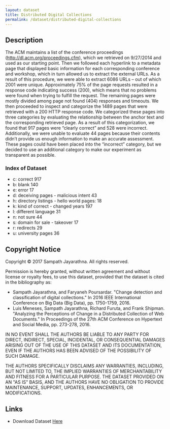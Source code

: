 ```yaml
---
layout: dataset
title: Distributed Digital Collections
permalink: /dataset/distributed-digital-collections
---
```


## Description
The ACM maintains a list of the conference proceedings (http://dl.acm.org/proceedings.cfm), which we retrieved on 9/27/2014 and used as our starting point.
Then we followed each hyperlink to a metadata page that displayed basic information for each corresponding conference and workshop, which in turn allowed us to extract the external URLs.
As a result of this procedure, we were able to extract 6086 URLs – out of which 2001 were unique.
Approximately 75% of the page requests resulted in a response code indicating success (200), which means that no problems were found when trying to fulfill the request.
The remaining pages were mostly divided among page not found (404) responses and timeouts.
We then proceeded to inspect and categorize the 1489 pages that were retrieved with a 200 HTTP response code.
We categorized these pages into three categories by evaluating the relationship between the anchor text and the corresponding retrieved page.
As a result of this categorization, we found that 917 pages were “clearly correct” and 528 were incorrect.
Additionally, we were unable to evaluate 44 pages because their contents didn’t provide us enough information to make an accurate assessment.
These pages could have been placed into the “incorrect” category, but we decided to use an additional category to make our experiment as transparent as possible.

### Index of Dataset
- c: correct 917
- b: blank 140
- e: error 17
- d: deceiving pages - malicious intent 43
- h: directory listings - hello world pages:  18
- k: kind of correct - changed years 197
- l: different language 31
- n: not sure 44
- s: domain for sale - takeover 17
- r: redirects 29
- u: university pages 36

## Copyright Notice
Copyright © 2017 Sampath Jayarathna.
All rights reserved.

Permission is hereby granted, without written agreement and without license or royalty fees, to use this dataset, provided that the dataset is cited in the bibliography as:

- Sampath Jayarathna, and Faryaneh Poursardar. "Change detection and classification of digital collections." In 2016 IEEE International Conference on Big Data (Big Data), pp. 1750-1759, 2016.
- Luis Meneses, Sampath Jayarathna, Richard Furuta, and Frank Shipman. "Analyzing the Perceptions of Change in a Distributed Collection of Web Documents." In Proceedings of the 27th ACM Conference on Hypertext and Social Media, pp. 273-278, 2016.

IN NO EVENT SHALL THE AUTHORS BE LIABLE TO ANY PARTY FOR DIRECT, INDIRECT, SPECIAL, INCIDENTAL, OR CONSEQUENTIAL DAMAGES ARISING OUT OF THE USE OF THIS DATASET AND ITS DOCUMENTATION, EVEN IF THE AUTHORS HAS BEEN ADVISED OF THE POSSIBILITY OF SUCH DAMAGE.

THE AUTHORS SPECIFICALLY DISCLAIMS ANY WARRANTIES, INCLUDING, BUT NOT LIMITED TO, THE IMPLIED WARRANTIES OF MERCHANTABILITY AND FITNESS FOR A PARTICULAR PURPOSE. THE DATASET PROVIDED ON AN "AS IS" BASIS, AND THE AUTHORS HAVE NO OBLIGATION TO PROVIDE MAINTENANCE, SUPPORT, UPDATES, ENHANCEMENTS, OR MODIFICATIONS.

## Links
- Download Dataset [Here](https://nirds.cs.odu.edu/~sampath/dataset/Distributed_Digital_Collections_dataset.zip)
